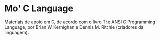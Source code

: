 # Mo' C Language

Materiais de apoio em C, de acordo com o livro The ANSI C Programming Language, por Brian W. Kernighan e Dennis M. Ritchie (criadores da linguagem).